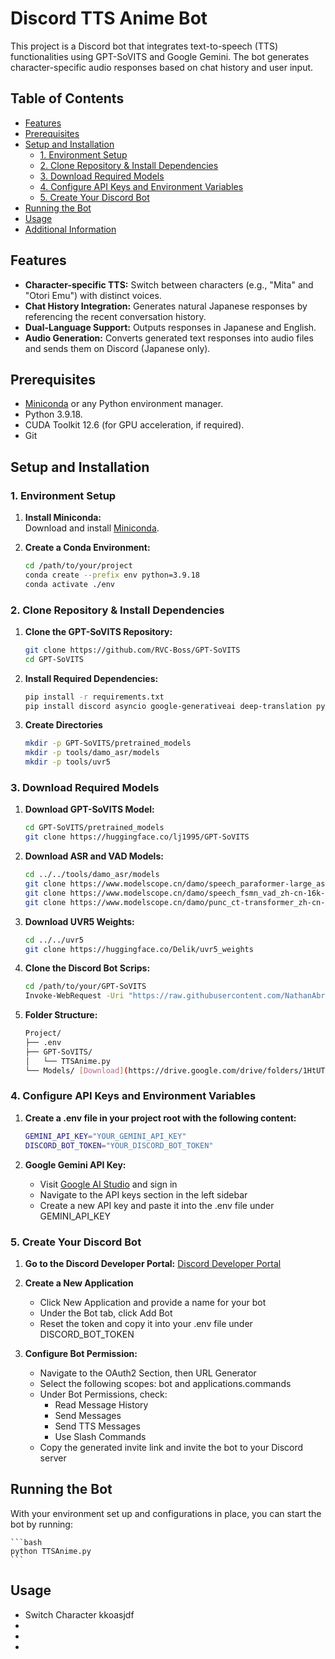# Discord TTS Anime Bot

This project is a Discord bot that integrates text-to-speech (TTS) functionalities using GPT-SoVITS and Google Gemini. The bot generates character-specific audio responses based on chat history and user input.

## Table of Contents

- [Features](#features)
- [Prerequisites](#prerequisites)
- [Setup and Installation](#setup-and-installation)
  - [1. Environment Setup](#1-environment-setup)
  - [2. Clone Repository & Install Dependencies](#2-clone-repository--install-dependencies)
  - [3. Download Required Models](#3-download-required-models)
  - [4. Configure API Keys and Environment Variables](#4-configure-api-keys-and-environment-variables)
  - [5. Create Your Discord Bot](#5-create-your-discord-bot)
- [Running the Bot](#running-the-bot)
- [Usage](#usage)
- [Additional Information](#additional-information)

## Features

- **Character-specific TTS:** Switch between characters (e.g., "Mita" and "Otori Emu") with distinct voices.
- **Chat History Integration:** Generates natural Japanese responses by referencing the recent conversation history.
- **Dual-Language Support:** Outputs responses in Japanese and English.
- **Audio Generation:** Converts generated text responses into audio files and sends them on Discord (Japanese only).

## Prerequisites

- [Miniconda](https://docs.conda.io/en/latest/miniconda.html) or any Python environment manager.
- Python 3.9.18.
- CUDA Toolkit 12.6 (for GPU acceleration, if required).
- Git

## Setup and Installation

### 1. Environment Setup

1. **Install Miniconda:**  
   Download and install [Miniconda](https://docs.conda.io/en/latest/miniconda.html).

2. **Create a Conda Environment:**

   ```bash
   cd /path/to/your/project
   conda create --prefix env python=3.9.18
   conda activate ./env

### 2. Clone Repository & Install Dependencies

1. **Clone the GPT-SoVITS Repository:**

    ```bash
    git clone https://github.com/RVC-Boss/GPT-SoVITS
    cd GPT-SoVITS

2. **Install Required Dependencies:**

    ```bash
    pip install -r requirements.txt
    pip install discord asyncio google-generativeai deep-translation python-dotenv

3. **Create Directories**

    ```bash
    mkdir -p GPT-SoVITS/pretrained_models
    mkdir -p tools/damo_asr/models
    mkdir -p tools/uvr5

### 3. Download Required Models

1. **Download GPT-SoVITS Model:**

    ```bash
    cd GPT-SoVITS/pretrained_models
    git clone https://huggingface.co/lj1995/GPT-SoVITS

2. **Download ASR and VAD Models:**

    ```bash
    cd ../../tools/damo_asr/models
    git clone https://www.modelscope.cn/damo/speech_paraformer-large_asr_nat-zh-cn-16k-common-vocab8404-pytorch.git
    git clone https://www.modelscope.cn/damo/speech_fsmn_vad_zh-cn-16k-common-pytorch.git
    git clone https://www.modelscope.cn/damo/punc_ct-transformer_zh-cn-common-vocab272727-pytorch.git

3. **Download UVR5 Weights:**

    ```bash
    cd ../../uvr5
    git clone https://huggingface.co/Delik/uvr5_weights

4. **Clone the Discord Bot Scrips:**

    ```bash
    cd /path/to/your/GPT-SoVITS
    Invoke-WebRequest -Uri "https://raw.githubusercontent.com/NathanAbrahamSinaga/Discord_Bot/main/4TTSAnime/TTSAnime.py" -OutFile "TTSAnime.py"

5. **Folder Structure:**

    ```bash
    Project/
    ├── .env
    ├── GPT-SoVITS/
    │   └── TTSAnime.py
    └── Models/ [Download](https://drive.google.com/drive/folders/1HtUTs9jU9-YEkTzbxNLllDqc84a0NfR0?usp=sharing)

### 4. Configure API Keys and Environment Variables

1. **Create a .env file in your project root with the following content:**

    ```bash
    GEMINI_API_KEY="YOUR_GEMINI_API_KEY"
    DISCORD_BOT_TOKEN="YOUR_DISCORD_BOT_TOKEN"

2. **Google Gemini API Key:**

    - Visit [Google AI Studio](https://aistudio.google.com/) and sign in
    - Navigate to the API keys section in the left sidebar
    - Create a new API key and paste it into the .env file under GEMINI_API_KEY

### 5. Create Your Discord Bot

1. **Go to the Discord Developer Portal:**
    [Discord Developer Portal](https://discord.com/developers/applications)

2. **Create a New Application**

    - Click New Application and provide a name for your bot
    - Under the Bot tab, click Add Bot
    - Reset the token and copy it into your .env file under DISCORD_BOT_TOKEN

3. **Configure Bot Permission:**

    - Navigate to the OAuth2 Section, then URL Generator
    - Select the following scopes: bot and applications.commands
    - Under Bot Permissions, check:
        - Read Message History
        - Send Messages
        - Send TTS Messages
        - Use Slash Commands
    - Copy the generated invite link and invite the bot to your Discord server

## Running the Bot
With your environment set up and configurations in place, you can start the bot by running:

    ```bash
    python TTSAnime.py
    ```

## Usage

- Switch Character
    kkoasjdf
- 
- 
- 